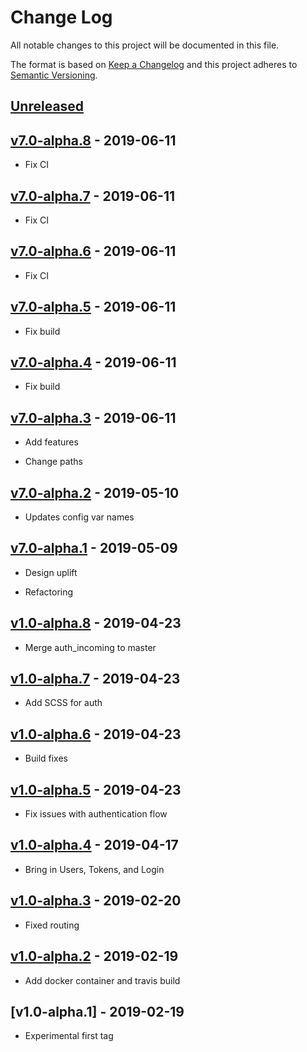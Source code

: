 # Change Log

All notable changes to this project will be documented in this file.

The format is based on [Keep a Changelog](http://keepachangelog.com/)
and this project adheres to [Semantic Versioning](http://semver.org/).

## [Unreleased]

## [v7.0-alpha.8] - 2019-06-11

- Fix CI

## [v7.0-alpha.7] - 2019-06-11

- Fix CI

## [v7.0-alpha.6] - 2019-06-11

- Fix CI

## [v7.0-alpha.5] - 2019-06-11

- Fix build

## [v7.0-alpha.4] - 2019-06-11

- Fix build

## [v7.0-alpha.3] - 2019-06-11

- Add features

- Change paths

## [v7.0-alpha.2] - 2019-05-10

- Updates config var names

## [v7.0-alpha.1] - 2019-05-09

- Design uplift

- Refactoring

## [v1.0-alpha.8] - 2019-04-23

- Merge auth_incoming to master

## [v1.0-alpha.7] - 2019-04-23

- Add SCSS for auth

## [v1.0-alpha.6] - 2019-04-23

- Build fixes

## [v1.0-alpha.5] - 2019-04-23

- Fix issues with authentication flow

## [v1.0-alpha.4] - 2019-04-17

- Bring in Users, Tokens, and Login

## [v1.0-alpha.3] - 2019-02-20

- Fixed routing

## [v1.0-alpha.2] - 2019-02-19

- Add docker container and travis build

## [v1.0-alpha.1] - 2019-02-19

- Experimental first tag

[unreleased]: https://github.com/gchq/stroom-auth/compare/v7.0-alpha.8...master
[v7.0-alpha.8]: https://github.com/gchq/stroom-auth/compare/v7.0-alpha.7...v7.0-alpha.8
[v7.0-alpha.7]: https://github.com/gchq/stroom-auth/compare/v7.0-alpha.6...v7.0-alpha.7
[v7.0-alpha.6]: https://github.com/gchq/stroom-auth/compare/v7.0-alpha.5...v7.0-alpha.6
[v7.0-alpha.5]: https://github.com/gchq/stroom-auth/compare/v7.0-alpha.4...v7.0-alpha.5
[v7.0-alpha.4]: https://github.com/gchq/stroom-auth/compare/v7.0-alpha.3...v7.0-alpha.4
[v7.0-alpha.3]: https://github.com/gchq/stroom-auth/compare/v7.0-alpha.2...v7.0-alpha.3
[v7.0-alpha.2]: https://github.com/gchq/stroom-auth/compare/v7.0-alpha.1...v7.0-alpha.2
[v7.0-alpha.1]: https://github.com/gchq/stroom-auth/compare/v1.0-alpha.8...v7.0-alpha.1
[v1.0-alpha.8]: https://github.com/gchq/stroom-auth/compare/v1.0-alpha.7...v1.0-alpha.8
[v1.0-alpha.7]: https://github.com/gchq/stroom-auth/compare/v1.0-alpha.6...v1.0-alpha.7
[v1.0-alpha.6]: https://github.com/gchq/stroom-auth/compare/v1.0-alpha.5...v1.0-alpha.6
[v1.0-alpha.5]: https://github.com/gchq/stroom-auth/compare/v1.0-alpha.4...v1.0-alpha.5
[v1.0-alpha.4]: https://github.com/gchq/stroom-auth/compare/v1.0-alpha.3...v1.0-alpha.4
[v1.0-alpha.3]: https://github.com/gchq/stroom-auth/compare/v1.0-alpha.2...v1.0-alpha.3
[v1.0-alpha.2]: https://github.com/gchq/stroom-auth/compare/v1.0-alpha.1...v1.0-alpha.2
